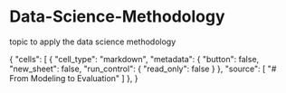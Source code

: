 # Data-Science-Methodology
topic to apply the data science methodology 

{
 "cells": [
  {
   "cell_type": "markdown",
   "metadata": {
    "button": false,
    "new_sheet": false,
    "run_control": {
     "read_only": false
    }
   },
   "source": [
    "# From Modeling to Evaluation"
   ]
  },
}
